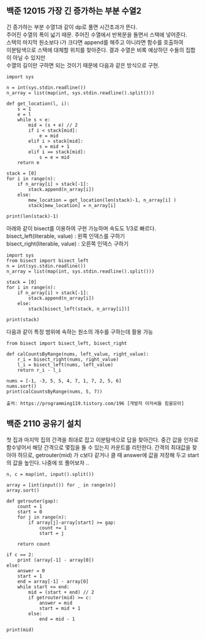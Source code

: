 ## 백준 12015 가장 긴 증가하는 부분 수열2

긴 증가하는 부분 수열1과 같이 dp로 풀면 시간초과가 뜬다.  
주어진 수열의 폭이 넓기 때문. 주어진 수열에서 반복문을 돌면서 스택에 넣어준다.  
스택의 마지막 원소보다 i가 크다면 append를 해주고 아니라면 함수를 호출하여  
이분탐색으로 스택에 대체할 위치를 찾아준다. 결과 수열은 비록 예상하던 수들의   집합이 아닐 수 있지만  
수열의 길이만 구하면 되는 것이기 때문에 다음과 같은 방식으로 구현.  

    import sys

    n = int(sys.stdin.readline())
    n_array = list(map(int, sys.stdin.readline().split()))

    def get_location(l, i):
        s = 1
        e = l
        while s < e:
            mid = (s + e) // 2
            if i < stack[mid]:
                e = mid
            elif i > stack[mid]:
                s = mid + 1
            elif i == stack[mid]:
                s = e = mid
        return e

    stack = [0]
    for i in range(n):
        if n_array[i] > stack[-1]:
            stack.append(n_array[i])
        else:
            mew_location = get_location(len(stack)-1, n_array[i] )
            stack[mew_location] = n_array[i]

    print(len(stack)-1)

아래와 같이 bisect를 이용하여 구현 가능하며 속도도 1/3로 빠르다.   
bisect_left(literable, value) : 왼쪽 인덱스를 구하기  
bisect_right(literable, value) : 오른쪽 인덱스 구하기  

    import sys
    from bisect import bisect_left
    n = int(sys.stdin.readline())
    n_array = list(map(int, sys.stdin.readline().split()))

    stack = [0]
    for i in range(n):
        if n_array[i] > stack[-1]:
            stack.append(n_array[i])
        else:
            stack[bisect_left(stack, n_array[i])]

    print(stack)

다음과 같이 특정 범위에 속하는 원소의 개수를 구하는데 활용 가능  

    from bisect import bisect_left, bisect_right 

    def calCountsByRange(nums, left_value, right_value): 
        r_i = bisect_right(nums, right_value) 
        l_i = bisect_left(nums, left_value) 
        return r_i - l_i 
        
    nums = [-1, -3, 5, 5, 4, 7, 1, 7, 2, 5, 6]
    nums.sort() 
    print(calCountsByRange(nums, 5, 7))

    출처: https://programming119.tistory.com/196 [개발자 아저씨들 힘을모아]


## 백준 2110 공유기 설치
첫 집과 마지막 집의 간격을 최대로 잡고 이분탐색으로 답을 찾아간다.
중간 값을 인자로 함수넣어서 해당 간격으로 몇집을 돌 수 있는지 카운트를 리턴한다.
간격의 최대값을 찾아야 하므로, getrouter(mid) 가 c보다 같거나 클 때 answer에 값을 저장해 두고 start의 값을 높인다. 나중에 또 풀어보자 ..

    n, c = map(int, input().split())

    array = [int(input()) for _ in range(n)]
    array.sort()

    def getrouter(gap):
        count = 1
        start = 0
        for j in range(n):
            if array[j]-array[start] >= gap:
                count += 1
                start = j

        return count

    if c == 2:
        print (array[-1] - array[0])
    else:
        answer = 0
        start = 1
        end = array[-1] - array[0]
        while start <= end:
            mid = (start + end) // 2
            if getrouter(mid) >= c:
                answer = mid
                start = mid + 1
            else:
                end = mid - 1

    print(mid)